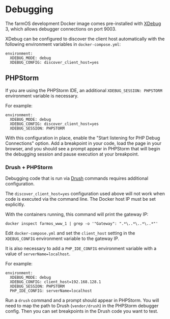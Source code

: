 # Debugging

The farmOS development Docker image comes pre-installed with
[XDebug](https://xdebug.org) 3, which allows debugger connections on port 9003.

XDebug can be configured to discover the client host automatically with the
following environment variables in `docker-compose.yml`:

    environment:
      XDEBUG_MODE: debug
      XDEBUG_CONFIG: discover_client_host=yes

## PHPStorm

If you are using the PHPStorm IDE, an additional `XDEBUG_SESSION: PHPSTORM`
environment variable is necessary.

For example:

    environment:
      XDEBUG_MODE: debug
      XDEBUG_CONFIG: discover_client_host=yes
      XDEBUG_SESSION: PHPSTORM

With this configuration in place, enable the "Start listening for PHP Debug
Connections" option. Add a breakpoint in your code, load the page in your
browser, and you should see a prompt appear in PHPStorm that will begin the
debugging session and pause execution at your breakpoint.

### Drush + PHPStorm

Debugging code that is run via [Drush](/development/environment/drush) commands
requires additional configuration.

The `discover_client_host=yes` configuration used above will not work when code
is executed via the command line. The Docker host IP must be set explicitly.

With the containers running, this command will print the gateway IP:

    docker inspect farmos_www_1 | grep -o '"Gateway": ".*\..*\..*\..*"'

Edit `docker-compose.yml` and set the `client_host` setting in the `XDEBUG_CONFIG`
environment variable to the gateway IP.

It is also necessary to add a `PHP_IDE_CONFIG` environment variable with a
value of `serverName=localhost`.

For example:

    environment:
      XDEBUG_MODE: debug
      XDEBUG_CONFIG: client_host=192.168.128.1
      XDEBUG_SESSION: PHPSTORM
      PHP_IDE_CONFIG: serverName=localhost

Run a `drush` command and a prompt should appear in PHPStorm. You will need to
map the path to Drush (`vendor/drush`) in the PHPStorm debugger config. Then
you can set breakpoints in the Drush code you want to test.
